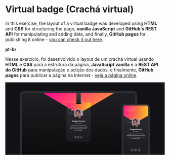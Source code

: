 # Virtual badge (Crachá virtual)

In this exercise, the layout of a virtual badge was developed using **HTML** and **CSS** for structuring the page, **vanilla JavaScript** and **GitHub's REST API** for manipulating and adding data, and finally, **GitHub pages** for publishing it online - [you can check it out here](https://douglasf5.github.io/virtual-badge-nlw-heat-origin/).

**pt-br**

Nesse exercício, foi desenvolvido o layout de um crachá virtual usando **HTML** e **CSS** para a estrutura da página, **JavaScript vanilla** e a **REST API do GitHub** para manipulação e adição dos dados, e finalmente, **GitHub pages** para publicar a página na internet - [veja a página online](https://douglasf5.github.io/virtual-badge-nlw-heat-origin/).

<img src="assets/images/image-the-read-me-file-on-github.png">
